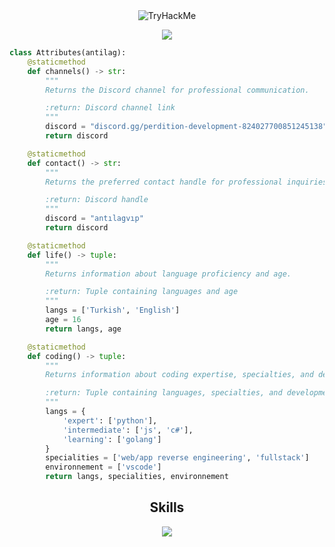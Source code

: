 <div align="center">
  <img src="https://tryhackme-badges.s3.amazonaws.com/antilag.png" alt="TryHackMe">
</div>

<p href="https://discord.com/users/824027700851245138" align="center" width="1000px">
    <img src="https://lanyard.cnrad.dev/api/824027700851245138?borderRadius=30px"/>
</p>

```python
class Attributes(antilag):
    @staticmethod
    def channels() -> str:
        """
        Returns the Discord channel for professional communication.

        :return: Discord channel link
        """
        discord = "discord.gg/perdition-development-824027700851245138"
        return discord

    @staticmethod
    def contact() -> str:
        """
        Returns the preferred contact handle for professional inquiries.

        :return: Discord handle
        """
        discord = "antılagvıp"
        return discord

    @staticmethod
    def life() -> tuple:
        """
        Returns information about language proficiency and age.

        :return: Tuple containing languages and age
        """
        langs = ['Turkish', 'English']
        age = 16
        return langs, age

    @staticmethod
    def coding() -> tuple:
        """
        Returns information about coding expertise, specialties, and development environment.

        :return: Tuple containing languages, specialties, and development environment
        """
        langs = {
            'expert': ['python'],
            'intermediate': ['js', 'c#'],
            'learning': ['golang']
        }
        specialities = ['web/app reverse engineering', 'fullstack']
        environnement = ['vscode']
        return langs, specialities, environnement
```
<h2 align="center">Skills </h2>

<p align="center">
  <a href="https://skillicons.dev">
    <img src="https://skillicons.dev/icons?i=nodejs,,python,cpp,cs,vscode,js,css,html" />
  </a>
</p>

<p href="https://discord.com/users/824027700851245138" align="center">
    <img alt="" src="https://github-readme-stats.vercel.app/api?username=antilagg&theme=tokyonight&show_icons=true">
</p>

